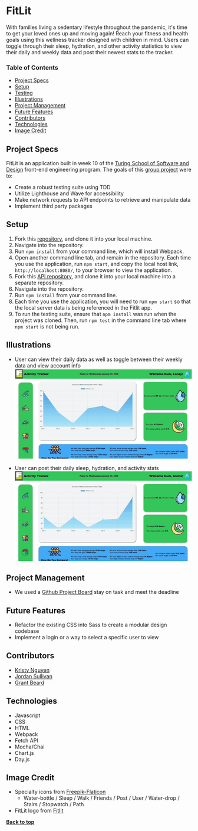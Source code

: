 # FitLit
With families living a sedentary lifestyle throughout the pandemic, it's time to get your loved ones up and moving again!
Reach your fitness and health goals using this wellness tracker designed with children in mind. Users can toggle through their sleep, hydration, and other activity statistics to view their daily and weekly data and post their newest stats to the tracker.

### Table of Contents
- [Project Specs](#project-specs)
- [Setup](#setup)
- [Testing](#testing)
- [Illustrations](#illustrations)
- [Project Management](#project-management)
- [Future Features](#future-features)
- [Contributors](#contributors)
- [Technologies](#technologies)
- [Image Credit](#image-credit)

## Project Specs
FitLit is an application built in week 10 of the [Turing School of Software and Design](https://turing.edu/) front-end engineering program. The goals of this [group project](http://frontend.turing.edy/projects/fitlit.html) were to:

- Create a robust testing suite using TDD
- Utilize Lighthouse and Wave for accessibility
- Make network requests to API endpoints to retrieve and manipulate data
- Implement third party packages

## Setup
1. Fork this [repository](https://github.com/kpn678/fitlit.git), and clone it into your local machine.
2. Navigate into the repository.
3. Run `npm install` from your command line, which will install Webpack.
4. Open another command line tab, and remain in the repository. Each time you use the application, run `npm start`, and copy the local host link, `http://localhost:8080/`, to your browser to view the application.
5. Fork this [API repository](https://github.com/turingschool-examples/fitlit-api.git), and clone it into your local machine into a separate repository.
6. Navigate into the repository.
7. Run `npm install` from your command line.
8. Each time you use the application, you will need to run `npm start` so that the local server data is being referenced in the Fitlit app.
9. To run the testing suite, ensure that `npm install` was run when the project was cloned. Then, run `npm test` in the command line tab where `npm start` is not being run.

## Illustrations
- User can view their daily data as well as toggle between their weekly data and view account info 
![Dashboard View](src/images/Dashboard.gif)

- User can post their daily sleep, hydration, and activity stats 
![Submit New Data](src/images/Submit.gif)

## Project Management
- We used a [Github Project Board](https://github.com/kpn678/fitlit/projects/1) stay on task and meet the deadline

## Future Features
- Refactor the existing CSS into Sass to create a modular design codebase
- Implement a login or a way to select a specific user to view

## Contributors
- [Kristy Nguyen](https://github.com/kpn678)
- [Jordan Sullivan](https://github.com/jordan-sullivan)
- [Grant Beard](https://github.com/GrantXBeard)

## Technologies
- Javascript
- CSS
- HTML
- Webpack
- Fetch API
- Mocha/Chai
- Chart.js
- Day.js

## Image Credit
- Specialty icons from [Freepik-Flaticon](https://www.flaticon.com/authors/freepik)
    - Water-bottle / Sleep / Walk / Friends / Post / User / Water-drop / Stairs / Stopwatch / Path
- FitLit logo from [Fitlit](https://www.fitlitters.com/)

**[Back to top](#table-of-contents)**